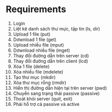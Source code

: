 # Requirements

1. Login
2. Liệt kê danh sách thư mực, tập tin (ls, dir)
3. Upload 1 file (put)
4. Dơwnload 1 file (get)
5. Upload nhiều file (mput)
6. Dơwnload nhiều file (mget)
7. Thay đổi đường dẫn trên server (cd)
8. Thay đổi đường dẫn trên client (lcd)
9. Xóa 1 file (delete)
10. Xóa nhiều file (mdelete)
11. Tạo thư mục (mkdir)
12. Xóa thư mục rỗng (rmdir)
13. Hiển thị đường dẫn hiện tại trên server (pwd)
14. Chuyển sang trạng thái passive (passive)
15. Thoát khỏi server (quit, exit)
16. Phải hỗ trợ cả passive và active
